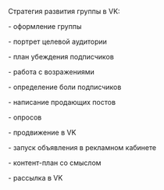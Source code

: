 ﻿Стратегия развития группы в  VK:

\- оформление группы

\- портрет целевой аудитории

\- план убеждения подписчиков

\- работа с возражениями

\- определение боли подписчиков

\- написание продающих постов

\- опросов

\- продвижение в VK

\- запуск объявления в рекламном кабинете

\- контент-план со смыслом

\- рассылка в VK
